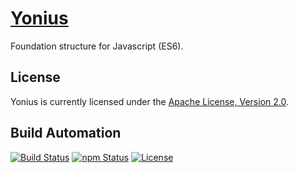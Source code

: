 # [Yonius](http://yonius.hive.pt)

Foundation structure for Javascript (ES6).

## License

Yonius is currently licensed under the [Apache License, Version 2.0](http://www.apache.org/licenses/).

## Build Automation

[![Build Status](https://travis-ci.org/hivesolutions/yonius.svg?branch=master)](https://travis-ci.org/hivesolutions/yonius)
[![npm Status](https://img.shields.io/npm/v/yonius.svg)](https://www.npmjs.com/package/yonius)
[![License](https://img.shields.io/badge/license-Apache%202.0-blue.svg)](https://www.apache.org/licenses/)
